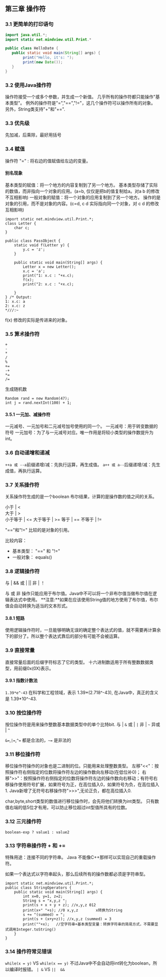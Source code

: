 ## 第三章 操作符

### 3.1 更简单的打印语句
```java
import java.util.*;
import static net.mindview.util.Print.*

public class HelloDate {
   public static void main(String[] args) {
		print("Hello, it's: ");
		print(new Date());
   }
}

```

### 3.2 使用Java操作符
操作符接受一个或多个参数，并生成一个新值。
几乎所有的操作符都只能操作"基本类型"。
例外的操作符是"=","==","!="，这几个操作符可以操作所有的对象。
另外，String类支持"+"和"+=".

### 3.3 优先级
先加减，后乘除，最好用括号

### 3.4 赋值
操作符 "=" : 将右边的值赋值给左边的变量。

#### 别名现象
基本类型的赋值：将一个地方的内容复制到了另一个地方。 基本类型存储了实际的数值，而非指向一个对象的应用。(a=b, 仅仅是把b的值复制给a。对a b 的修改不互相影响)
一般对象的赋值：将一个对象的应用复制到了另一个地方。 操作的是对象的引用，而不是对象的内容。(c=d, c d 实际指向同一个对象，对 c d 的修改互相影响)

```
import static net.mindview.util.Print.*;
class Letter {
	char c;
}

public class PassObject {
	static void f(Letter y) {
		y.c = 'z';
	}
	
	public static void main(String[] args) {
		Letter x = new Letter();
		x.c = 'a';
		print("1: x.c : "+x.c);
		f(x);
		print("2: x.c : "+x.c);
		
	}
} /* Output:
1: x.c: a
2: x.c: z
*///:~
```
f(x) 修改的实际是传进来的对象。


### 3.5 算术操作符
```
+ 
-
*
/ 
%
+=
-+
*=
/=

```
生成随机数
```
Random rand = new Random(47);
int j = rand.nextInt(100) + 1;
```

#### 3.5.1 一元加、减操作符
一元减号、一元加号和二元减号加号使用的同一个。
一元减号：用于转变数据的符号
一元加号：为了与一元减号对应。唯一作用是将较小类型的操作数提升为int。


### 3.6 自动递增和递减
`++a 或 --a`前缀递增/减：先执行运算，再生成值。
`a++ 或 a--`后缀递增/减：先生成值，再执行运算。


### 3.7 关系操作符
关系操作符生成的是一个boolean 布尔结果，计算的是操作数的值之间的关系。

小于 | <  
大于 | >   
小于等于 | <= 
大于等于 | >= 
等于 | == 
不等于 | !=


"=="和"!=" 比较的是对象的引用。

比较内容：
 - 基本类型： "==" 和 "!="
 - 一般对象： equals()

 
### 3.8 逻辑操作符
 与 | &&
 或 | ||
 非 | ！
 
 与 或 非 操作只能应用于布尔值。Java中不可以将一个非布尔值当做布尔值在逻辑表达式中使用。
 **注意:**如果在应该使用String值的地方使用了布尔值，布尔值会自动转换为适当的文本形式。
 
#### 3.8.1 短路
使用逻辑操作符时，一旦能够明确无误的确定整个表达式的值，就不需要再计算余下的部分了。所以整个表达式靠后的部分有可能不会被运算。

### 3.9 直接常量
直接常量后面的后缀字符标志了它的类型。
十六进制数适用于所有整数数据类型，用前缀0x(0X)表示。

#### 3.9.1 指数计数法
`1.39*e^-43` 在科学和工程领域，表示 1.39*(2.718^-43), 在Java中，真正的含义是 1.39*10^-43.

### 3.10 按位操作符
按位操作符是用来操作整数基本数据类型中的单个比特bit.
与 | `&`
或 | `|`
非 | `~`
异或 | `^`

`&=`,`|=`,`^=` 都是合法的，`~=` 是非法的

### 3.11 移位操作符
移位操作符操作的对象也是二进制的位。只能用来处理整数类型。
左移"<<"：按照操作符右侧指定的位数将操作符左边的操作数向左移动(在低位补0)；
右移">>"：按照操作符右侧指定的位数将操作符左边的操作数向右移动；有符号右移操作使用符号扩展，如果符号为正，在高位插入0，如果符号为负，在高位插入1. 
Java新增了无符号右移操作符">>>",无论正负，都在高位插入0.

char,byte,short类型的数值进行移位操作时，会先将他们转换为int类型。
只有数值右端的低5位才有用，可以防止移位超过int型值所具有的位数。

### 3.12 三元操作符 
`boolean-exp ? value1 : value2`

### 3.13 字符串操作符 + 和 +=
特殊用途：连接不同的字符串。
Java 不能像C++那样可以实现自己的重载操作符。

如果一个表达式以字符串起头，那么后续所有的操作数都必须是字符串型。
```
import static net.mindview.util.Print.*;
public class StringOperators {
	public static void main(String[] args) {
		int x=0, y=1, z=2;
		String s = "x,y,z ";
		print(s + x + y + z); //x,y,z 012
		print(x+" "+s); //0 x,y,z        x转换为String
		s += "(summed) = "; 
		print(s + (x+y+z)); //x,y,z (summed) = 3
		print(""+x);   //空字符串+基本类型变量：转换字符串的简易方式，不需要显式调用Integer.toString()
	}
}
```

### 3.14 操作符常见错误
 `while(x = y)`  VS  `while(x == y)`  不过Java中不会自动将int转化为boolean，所以编译时报错。
 `| &`  VS `||  &&`
 




